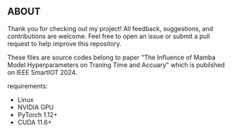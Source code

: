 ## ABOUT
Thank you for checking out my project! All feedback, suggestions, and contributions are welcome. Feel free to open an issue or submit a pull request to help improve this repository.

These files are source codes belong to paper "The Influence of Mamba Model Hyperparameters on Traning Time and Accuary" which is pubilshed on IEEE SmartIOT 2024.

requirements:
- Linux
- NVIDIA GPU
- PyTorch 1.12+
- CUDA 11.6+
